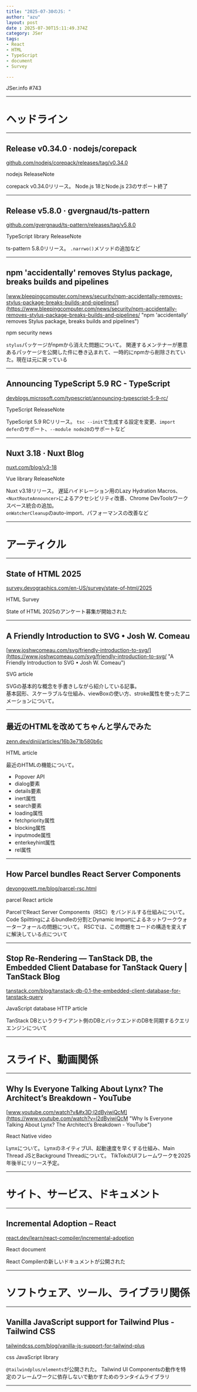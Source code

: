 ```yaml
---
title: "2025-07-30のJS: "
author: "azu"
layout: post
date : 2025-07-30T15:11:49.374Z
category: JSer
tags:
- React
- HTML
- TypeScript
- document
- Survey

---
```


JSer.info #743

----

<h1 class="site-genre">ヘッドライン</h1>

----

## Release v0.34.0 · nodejs/corepack
[github.com/nodejs/corepack/releases/tag/v0.34.0](https://github.com/nodejs/corepack/releases/tag/v0.34.0 "Release v0.34.0 · nodejs/corepack")
<p class="jser-tags jser-tag-icon"><span class="jser-tag">nodejs</span> <span class="jser-tag">ReleaseNote</span></p>

corepack v0.34.0リリース。
Node.js 18とNode.js 23のサポート終了


----

## Release v5.8.0 · gvergnaud/ts-pattern
[github.com/gvergnaud/ts-pattern/releases/tag/v5.8.0](https://github.com/gvergnaud/ts-pattern/releases/tag/v5.8.0 "Release v5.8.0 · gvergnaud/ts-pattern")
<p class="jser-tags jser-tag-icon"><span class="jser-tag">TypeScript</span> <span class="jser-tag">library</span> <span class="jser-tag">ReleaseNote</span></p>

ts-pattern 5.8.0リリース。
`.narrwo()`メソッドの追加など


----

## npm &#039;accidentally&#039; removes Stylus package, breaks builds and pipelines
[www.bleepingcomputer.com/news/security/npm-accidentally-removes-stylus-package-breaks-builds-and-pipelines/](https://www.bleepingcomputer.com/news/security/npm-accidentally-removes-stylus-package-breaks-builds-and-pipelines/ "npm &#039;accidentally&#039; removes Stylus package, breaks builds and pipelines")
<p class="jser-tags jser-tag-icon"><span class="jser-tag">npm</span> <span class="jser-tag">security</span> <span class="jser-tag">news</span></p>

`stylus`パッケージがnpmから消えた問題について。
関連するメンテナーが悪意あるパッケージを公開した件に巻き込まれて、一時的にnpmから削除されていた。現在は元に戻っている


----

## Announcing TypeScript 5.9 RC - TypeScript
[devblogs.microsoft.com/typescript/announcing-typescript-5-9-rc/](https://devblogs.microsoft.com/typescript/announcing-typescript-5-9-rc/ "Announcing TypeScript 5.9 RC - TypeScript")
<p class="jser-tags jser-tag-icon"><span class="jser-tag">TypeScript</span> <span class="jser-tag">ReleaseNote</span></p>

TypeScript 5.9 RCリリース。
`tsc --init`で生成する設定を変更、`import defer`のサポート、`--module node20`のサポートなど


----

## Nuxt 3.18 · Nuxt Blog
[nuxt.com/blog/v3-18](https://nuxt.com/blog/v3-18 "Nuxt 3.18 · Nuxt Blog")
<p class="jser-tags jser-tag-icon"><span class="jser-tag">Vue</span> <span class="jser-tag">library</span> <span class="jser-tag">ReleaseNote</span></p>

Nuxt v3.18リリース。
遅延ハイドレーション用のLazy Hydration Macros、`<NuxtRouteAnnouncer>`によるアクセシビリティ改善、Chrome DevToolsワークスペース統合の追加。  
`onWatcherCleanup`のauto-import、パフォーマンスの改善など


----
<h1 class="site-genre">アーティクル</h1>

----

## State of HTML 2025
[survey.devographics.com/en-US/survey/state-of-html/2025](https://survey.devographics.com/en-US/survey/state-of-html/2025 "State of HTML 2025")
<p class="jser-tags jser-tag-icon"><span class="jser-tag">HTML</span> <span class="jser-tag">Survey</span></p>

State of HTML 2025のアンケート募集が開始された


----

## A Friendly Introduction to SVG • Josh W. Comeau
[www.joshwcomeau.com/svg/friendly-introduction-to-svg/](https://www.joshwcomeau.com/svg/friendly-introduction-to-svg/ "A Friendly Introduction to SVG • Josh W. Comeau")
<p class="jser-tags jser-tag-icon"><span class="jser-tag">SVG</span> <span class="jser-tag">article</span></p>

SVGの基本的な概念を手書きしながら紹介している記事。  
基本図形、スケーラブルな仕組み、viewBoxの使い方、stroke属性を使ったアニメーションについて。


----

## 最近のHTMLを改めてちゃんと学んでみた
[zenn.dev/dinii/articles/16b3e71b580b6c](https://zenn.dev/dinii/articles/16b3e71b580b6c "最近のHTMLを改めてちゃんと学んでみた")
<p class="jser-tags jser-tag-icon"><span class="jser-tag">HTML</span> <span class="jser-tag">article</span></p>

最近のHTMLの機能について。

- Popover API
- dialog要素
- details要素
- inert属性
- search要素
- loading属性
- fetchpriority属性
- blocking属性
- inputmode属性
- enterkeyhint属性
- rel属性


----

## How Parcel bundles React Server Components
[devongovett.me/blog/parcel-rsc.html](https://devongovett.me/blog/parcel-rsc.html "How Parcel bundles React Server Components")
<p class="jser-tags jser-tag-icon"><span class="jser-tag">parcel</span> <span class="jser-tag">React</span> <span class="jser-tag">article</span></p>

ParcelでReact Server Components（RSC）をバンドルする仕組みについて。  
Code Spilttingによるbundleの分割とDynamic Importによるネットワークウォーターフォールの問題について。
RSCでは、この問題をコードの構造を変えずに解決している点について


----

## Stop Re-Rendering — TanStack DB, the Embedded Client Database for TanStack Query | TanStack Blog
[tanstack.com/blog/tanstack-db-0.1-the-embedded-client-database-for-tanstack-query](https://tanstack.com/blog/tanstack-db-0.1-the-embedded-client-database-for-tanstack-query "Stop Re-Rendering — TanStack DB, the Embedded Client Database for TanStack Query | TanStack Blog")
<p class="jser-tags jser-tag-icon"><span class="jser-tag">JavaScript</span> <span class="jser-tag">database</span> <span class="jser-tag">HTTP</span> <span class="jser-tag">article</span></p>

TanStack DBというクライアント側のDBとバックエンドのDBを同期するクエリエンジンについて


----
<h1 class="site-genre">スライド、動画関係</h1>

----

## Why Is Everyone Talking About Lynx? The Architect’s Breakdown - YouTube
[www.youtube.com/watch?v&#x3D;l2dByiwiQcM](https://www.youtube.com/watch?v=l2dByiwiQcM "Why Is Everyone Talking About Lynx? The Architect’s Breakdown - YouTube")
<p class="jser-tags jser-tag-icon"><span class="jser-tag">React</span> <span class="jser-tag">Native</span> <span class="jser-tag">video</span></p>

Lynxについて。
LynxのネイティブUI、起動速度を早くする仕組み、Main Thread JSとBackground Threadについて。
TikTokのUIフレームワークを2025年後半にリリース予定。


----
<h1 class="site-genre">サイト、サービス、ドキュメント</h1>

----

## Incremental Adoption – React
[react.dev/learn/react-compiler/incremental-adoption](https://react.dev/learn/react-compiler/incremental-adoption "Incremental Adoption – React")
<p class="jser-tags jser-tag-icon"><span class="jser-tag">React</span> <span class="jser-tag">document</span></p>

React Compilerの新しいドキュメントが公開された


----
<h1 class="site-genre">ソフトウェア、ツール、ライブラリ関係</h1>

----

## Vanilla JavaScript support for Tailwind Plus - Tailwind CSS
[tailwindcss.com/blog/vanilla-js-support-for-tailwind-plus](https://tailwindcss.com/blog/vanilla-js-support-for-tailwind-plus "Vanilla JavaScript support for Tailwind Plus - Tailwind CSS")
<p class="jser-tags jser-tag-icon"><span class="jser-tag">css</span> <span class="jser-tag">JavaScript</span> <span class="jser-tag">library</span></p>

`@tailwindplus/elements`が公開された。
Tailwind UI Componentsの動作を特定のフレームワークに依存しないで動かすためのランタイムライブラリ


----
